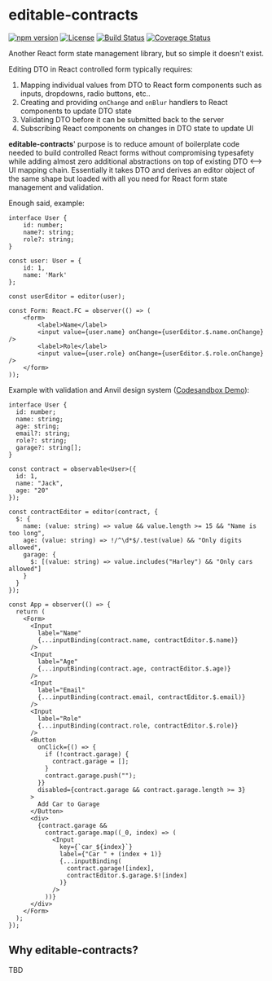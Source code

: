 # editable-contracts
[![npm version](https://badge.fury.io/js/editable-contracts.svg)](https://badge.fury.io/js/editable-contracts)
[![License](https://img.shields.io/badge/License-Apache%202.0-blue.svg)](https://opensource.org/licenses/Apache-2.0) [![Build Status](https://travis-ci.org/servicetitan/editable-contracts.svg?branch=master)](https://travis-ci.org/servicetitan/editable-contracts) [![Coverage Status](https://coveralls.io/repos/github/servicetitan/editable-contracts/badge.svg?branch=master)](https://coveralls.io/github/servicetitan/editable-contracts?branch=master)

Another React form state management library, but so simple it doesn't exist.

Editing DTO in React controlled form typically requires:
1) Mapping individual values from DTO to React form components such as inputs, dropdowns, radio buttons, etc..
2) Creating and providing `onChange` and `onBlur` handlers to React components to update DTO state
3) Validating DTO before it can be submitted back to the server
4) Subscribing React components on changes in DTO state to update UI

**editable-contracts**' purpose is to reduce amount of boilerplate code needed to build controlled React forms without compromising typesafety while adding almost zero additional abstractions on top of existing DTO <--> UI mapping chain. Essentially it takes DTO and derives an editor object of the same shape but loaded with all you need for React form state management and validation.

Enough said, example:
```TSX
interface User {
    id: number;
    name?: string;
    role?: string;
}

const user: User = {
    id: 1,
    name: 'Mark'
};

const userEditor = editor(user);

const Form: React.FC = observer(() => (
    <form>
        <label>Name</label>
        <input value={user.name} onChange={userEditor.$.name.onChange} />
        <label>Role</label>
        <input value={user.role} onChange={userEditor.$.role.onChange} />
    </form>
));
```

Example with validation and Anvil design system ([Codesandbox Demo](https://codesandbox.io/s/nice-hertz-v20wom70)):
```TSX
interface User {
  id: number;
  name: string;
  age: string;
  email?: string;
  role?: string;
  garage?: string[];
}

const contract = observable<User>({
  id: 1,
  name: "Jack",
  age: "20"
});

const contractEditor = editor(contract, {
  $: {
    name: (value: string) => value && value.length >= 15 && "Name is too long",
    age: (value: string) => !/^\d*$/.test(value) && "Only digits allowed",
    garage: {
      $: [(value: string) => value.includes("Harley") && "Only cars allowed"]
    }
  }
});

const App = observer(() => {
  return (
    <Form>
      <Input
        label="Name"
        {...inputBinding(contract.name, contractEditor.$.name)}
      />
      <Input
        label="Age"
        {...inputBinding(contract.age, contractEditor.$.age)}
      />
      <Input
        label="Email"
        {...inputBinding(contract.email, contractEditor.$.email)}
      />
      <Input
        label="Role"
        {...inputBinding(contract.role, contractEditor.$.role)}
      />
      <Button
        onClick={() => {
          if (!contract.garage) {
            contract.garage = [];
          }
          contract.garage.push("");
        }}
        disabled={contract.garage && contract.garage.length >= 3}
      >
        Add Car to Garage
      </Button>
      <div>
        {contract.garage &&
          contract.garage.map((_0, index) => (
            <Input
              key={`car_${index}`}
              label={"Car " + (index + 1)}
              {...inputBinding(
                contract.garage![index],
                contractEditor.$.garage.$![index]
              )}
            />
          ))}
      </div>
    </Form>
  );
});
```

## Why editable-contracts?
TBD